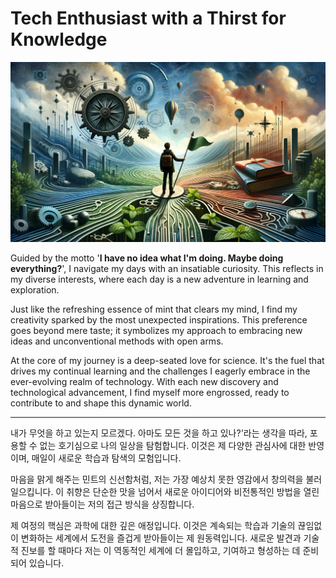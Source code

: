# Tech Enthusiast with a Thirst for Knowledge

![WHAT A WONDERFUL MINT](958eefb1-7780-4ccd-8b5d-7b30c148f62f.webp)

Guided by the motto '**I have no idea what I'm doing. Maybe doing everything?**', I navigate my days with an insatiable curiosity. This reflects in my diverse interests, where each day is a new adventure in learning and exploration.

Just like the refreshing essence of mint that clears my mind, I find my creativity sparked by the most unexpected inspirations. This preference goes beyond mere taste; it symbolizes my approach to embracing new ideas and unconventional methods with open arms.

At the core of my journey is a deep-seated love for science. It's the fuel that drives my continual learning and the challenges I eagerly embrace in the ever-evolving realm of technology. With each new discovery and technological advancement, I find myself more engrossed, ready to contribute to and shape this dynamic world.

---

내가 무엇을 하고 있는지 모르겠다. 아마도 모든 것을 하고 있나?'라는 생각을 따라, 포용할 수 없는 호기심으로 나의 일상을 탐험합니다. 이것은 제 다양한 관심사에 대한 반영이며, 매일이 새로운 학습과 탐색의 모험입니다.

마음을 맑게 해주는 민트의 신선함처럼, 저는 가장 예상치 못한 영감에서 창의력을 불러일으킵니다. 이 취향은 단순한 맛을 넘어서 새로운 아이디어와 비전통적인 방법을 열린 마음으로 받아들이는 저의 접근 방식을 상징합니다.

제 여정의 핵심은 과학에 대한 깊은 애정입니다. 이것은 계속되는 학습과 기술의 끊임없이 변화하는 세계에서 도전을 즐겁게 받아들이는 제 원동력입니다. 새로운 발견과 기술적 진보를 할 때마다 저는 이 역동적인 세계에 더 몰입하고, 기여하고 형성하는 데 준비되어 있습니다.

<!---
mintspec/mintspec is a ✨ special ✨ repository because its `README.md` (this file) appears on your GitHub profile.
You can click the Preview link to take a look at your changes.
--->
